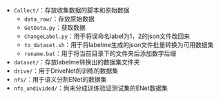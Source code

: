 + `Collect/`：存放收集数据的脚本和原始数据
	+ `data_raw/`：存放原始数据
	+ `GetData.py`：获取数据
	+ `ChangeLabel.py`：用于将误命名label为1，2的json文件改回来
	+ `to_dataset.sh`：用于将labelme生成的json文件批量转换为可用数据集
	+ `rename.bat`：用于将当前目录下的文件夹后添加数字后缀
+ `dataset/`：存放labelme转换出的数据集文件夹
+ `drive/`：用于DriveNet的训练的数据集
+ `nfs/`：用于语义分割ENet的数据集
+ `nfs_undivided/`：尚未分成训练验证测试集的ENet数据集